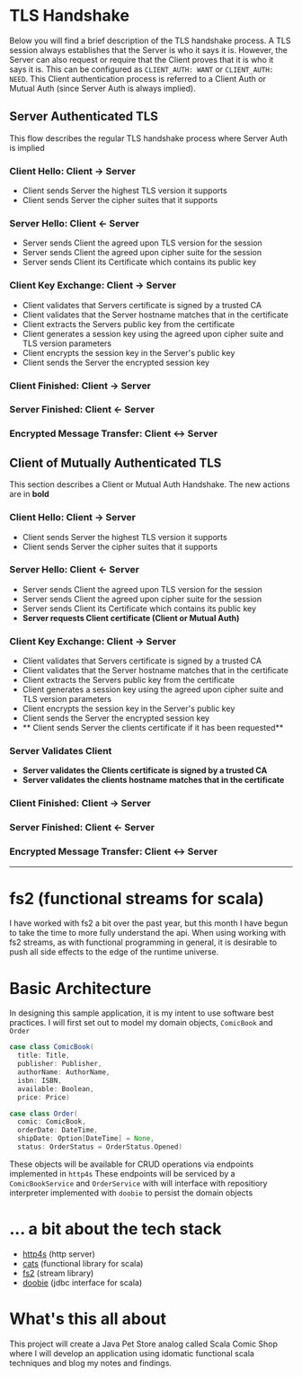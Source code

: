 # TLS Handshake

Below you will find a brief description of the TLS handshake process.  A TLS session always establishes that the Server is who it says it is. However, the Server can also request or require that the Client proves that it is who it says it is.  This can be configured as `CLIENT_AUTH: WANT` or `CLIENT_AUTH: NEED`.  This Client authentication process is referred to a Client Auth or Mutual Auth (since Server Auth is always implied).

## Server Authenticated TLS
This flow describes the regular TLS handshake process where Server Auth is implied

### Client Hello: Client -> Server
- Client sends Server the highest TLS version it supports
- Client sends Server the cipher suites that it supports

### Server Hello: Client <- Server
- Server sends Client the agreed upon TLS version for the session
- Server sends Client the agreed upon cipher suite for the session
- Server sends Client its Certificate which contains its public key

### Client Key Exchange: Client -> Server
- Client validates that Servers certificate is signed by a trusted CA
- Client validates that the Server hostname matches that in the certificate
- Client extracts the Servers public key from the certificate
- Client generates a session key using the agreed upon cipher suite and TLS version parameters
- Client encrypts the session key in the Server's public key
- Client sends the Server the encrypted session key

### Client Finished: Client -> Server

### Server Finished: Client <- Server

### Encrypted Message Transfer: Client <-> Server





## Client of Mutually Authenticated TLS
This section describes a Client or Mutual Auth Handshake.  The new actions are in **bold**

### Client Hello: Client -> Server
- Client sends Server the highest TLS version it supports
- Client sends Server the cipher suites that it supports

### Server Hello: Client <- Server
- Server sends Client the agreed upon TLS version for the session
- Server sends Client the agreed upon cipher suite for the session
- Server sends Client its Certificate which contains its public key
- **Server requests Client certificate (Client or Mutual Auth)**

### Client Key Exchange: Client -> Server
- Client validates that Servers certificate is signed by a trusted CA
- Client validates that the Server hostname matches that in the certificate
- Client extracts the Servers public key from the certificate
- Client generates a session key using the agreed upon cipher suite and TLS version parameters
- Client encrypts the session key in the Server's public key
- Client sends the Server the encrypted session key
- ** Client sends Server the clients certificate if it has been requested**

### **Server Validates Client**
- **Server validates the Clients certificate is signed by a trusted CA**
- **Server validates the clients hostname matches that in the certificate**

### Client Finished: Client -> Server

### Server Finished: Client <- Server

### Encrypted Message Transfer: Client <-> Server


* * *

# fs2 (functional streams for scala)
I have worked with fs2 a bit over the past year, but this month I have begun to take the time to more fully understand the api.  When using working with fs2 streams, as with functional programming in general, it is desirable to push all side effects to the edge of the runtime universe.

# [](#header-1) Basic Architecture
In designing this sample application, it is my intent to use software best practices.  I will first set out to model my domain objects, `ComicBook` and `Order` 

```scala
case class ComicBook(
  title: Title,
  publisher: Publisher,
  authorName: AuthorName,
  isbn: ISBN,
  available: Boolean,
  price: Price)

case class Order(
  comic: ComicBook,
  orderDate: DateTime,
  shipDate: Option[DateTime] = None,
  status: OrderStatus = OrderStatus.Opened)
```

These objects will be available for CRUD operations via endpoints implemented in `http4s` These endpoints will be serviced by a `ComicBookService` and `OrderService` with will interface with repositiory interpreter implemented with `doobie` to persist the domain objects


# [](#header-2) ... a bit about the tech stack
- [http4s](http://http4s.org/) (http server)
- [cats](https://github.com/typelevel/cats) (functional library for scala)
- [fs2](https://github.com/functional-streams-for-scala/fs2) (stream library)
- [doobie](https://github.com/tpolecat/doobie) (jdbc interface for scala)


# [](#header-1) What's this all about

This project will create a Java Pet Store analog called Scala Comic Shop where I will develop an application using idomatic functional scala techniques and blog my notes and findings.
